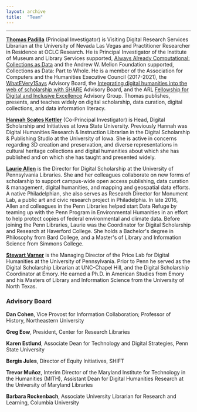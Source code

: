 ```yaml
---
layout: archive
title:  "Team"
---
```

---
[**Thomas Padilla**](http://www.thomaspadilla.org/) (Principal Investigator) is Visiting Digital Research Services Librarian at the University of Nevada Las Vegas and Practitioner Researcher in Residence at OCLC Research. He is Principal Investigator of the Institute of Museum and Library Services supported, [Always Already Computational: Collections as Data](https://collectionsasdata.github.io/) and the Andrew W. Mellon Foundation supported, Collections as Data: Part to Whole. He is a member of the Association for Computers and the Humanities Executive Council (2017-2021), the [WhatEVery1Says](http://we1s.ucsb.edu/) Advisory Board, the [Integrating digital humanities into the web of scholarship with SHARE](https://osf.io/kx2cy/) Advisory Board, and the ARL [Fellowship for Digital and Inclusive Excellence](http://www.arl.org/focus-areas/diversity-equity-and-inclusion/fellowship-digital-inclusive-excellence) Advisory Group. Thomas publishes, presents, and teaches widely on digital scholarship, data curation, digital collections, and data information literacy. 

[**Hannah Scates Kettler**](https://hannahscateskettler.com/) (Co-Principal Investigator) is Head, Digital Scholarship and Initiatives at Iowa State University. Previously Hannah was Digital Humanities Research & Instruction Librarian in the Digital Scholarship & Publishing Studio at the University of Iowa. She is active in concerns regarding 3D creation and preservation, and diverse representations in cultural heritage collections and digital humanities about which she has published and on which she has taught and presented widely.

[**Laurie Allen**](http://www.laurieallen.org/) is the Director for Digital Scholarship at the University of Pennsylvania Libraries. She and her colleagues collaborate on new forms of scholarship to support campus-wide open access publishing, data curation & management, digital humanities, and mapping and geospatial data efforts. A native Philadelphian, she also serves as Research Director for Monument Lab, a public art and civic research project in Philadelphia. In late 2016, Allen and colleagues in the Penn Libraries helped start Data Refuge by teaming up with the Penn Program in Environmental Humanities in an effort to help protect copies of federal environmental and climate data.  Before joining the Penn Libraries, Laurie was the Coordinator for Digital Scholarship and Research at Haverford College. She holds a Bachelor's degree in Philosophy from Bard College, and a Master's of Library and Information Science from Simmons College.

[**Stewart Varner**](https://stewartvarner.com/) is the Managing Director of the Price Lab for Digital Humanities at the University of Pennsylvania. Prior to Penn he served as the Digital Scholarship Librarian at UNC-Chapel Hill, and the Digital Scholarship Coordinator at Emory. He earned a Ph.D. in American Studies from Emory and his Masters of Library and Information Science from the University of North Texas.

### Advisory Board

**Dan Cohen**, Vice Provost for Information Collaboration; Professor of History, Northeastern University


**Greg Eow**, President, Center for Research Libraries


**Karen Estlund**, Associate Dean for Technology and Digital Strategies, Penn State University 


**Bergis Jules**, Director of Equity Initiatives, SHIFT


**Trevor Muñoz**, Interim Director of the Maryland Institute for Technology in the Humanities (MITH), Assistant Dean for Digital Humanities Research at the University of Maryland Libraries


**Barbara Rockenbach**, Associate University Librarian for Research and Learning, Columbia University





